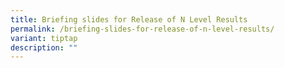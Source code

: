```yaml
---
title: Briefing slides for Release of N Level Results
permalink: /briefing-slides-for-release-of-n-level-results/
variant: tiptap
description: ""
---
```

<p></p>